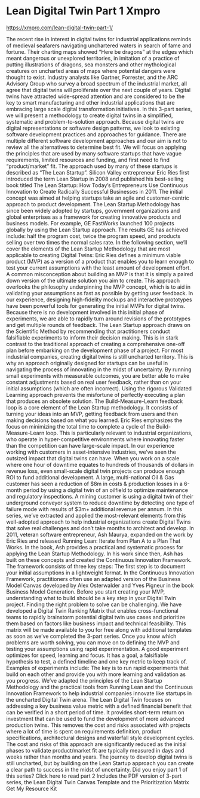 # Lean Digital Twin Part 1 Xmpro

https://xmpro.com/lean-digital-twin-part-1/

The recent rise in interest in digital twins for industrial applications reminds of medieval seafarers navigating unchartered waters in search of fame and fortune. Their charting maps showed “Here be dragons” at the edges which meant dangerous or unexplored territories, in imitation of a practice of putting illustrations of dragons, sea monsters and other mythological creatures on uncharted areas of maps where potential dangers were thought to exist. Industry analysts like Gartner, Forrester, and the ARC Advisory Group who survey a broad spectrum of the industrial market, all agree that digital twins will proliferate over the next couple of years. Digital twins have attracted wide-spread attention and are considered to be the key to smart manufacturing and other industrial applications that are embracing large scale digital transformation initiatives. In this 3-part series, we will present a methodology to create digital twins in a simplified, systematic and problem-to-solution approach. Because digital twins are digital representations or software design patterns, we look to existing software development practices and approaches for guidance. There are multiple different software development approaches and our aim is not to review all the alternatives to determine best fit. We will focus on applying the principles that are used by many software startups that have vague requirements, limited resources and funding, and first need to find “product/market” fit. The approach used by many of these startups is described as “The Lean Startup”. Silicon Valley entrepreneur Eric Ries first introduced the term Lean Startup in 2008 and published his best-selling book titled The Lean Startup: How Today’s Entrepreneurs Use Continuous Innovation to Create Radically Successful Businesses in 2011.  The initial concept was aimed at helping startups take an agile and customer-centric approach to product development. The Lean Startup Methodology has since been widely adopted by startups, government organizations and global enterprises as a framework for creating innovative products and business models. For example, GE FastWorks launched 100 projects globally by using the Lean Startup approach. The results GE has achieved include: half the program cost, twice the program speed, and products selling over two times the normal sales rate. In the following section, we’ll cover the elements of the Lean Startup Methodology that are most applicable to creating Digital Twins: Eric Ries defines a minimum viable product (MVP) as a version of a product that enables you to learn enough to test your current assumptions with the least amount of development effort. A common misconception about building an MVP is that it is simply a paired down version of the ultimate solution you aim to create. This approach overlooks the philosophy underpinning the MVP concept, which is to aid in validating your assumptions as fast as possible by getting user feedback. In our experience, designing high-fidelity mockups and interactive prototypes have been powerful tools for generating the initial MVPs for digital twins. Because there is no development involved in this initial phase of experiments, we are able to rapidly turn around revisions of the prototypes and get multiple rounds of feedback. The Lean Startup approach draws on the Scientific Method by recommending that practitioners conduct falsifiable experiments to inform their decision making. This is in stark contrast to the traditional approach of creating a comprehensive one-off plan before embarking on the development phase of a project. For most industrial companies, creating digital twins is still uncharted territory. This is why an approach originally designed for startups can be useful in navigating the process of innovating in the midst of uncertainty. By running small experiments with measurable outcomes, you are better able to make constant adjustments based on real user feedback, rather than on your initial assumptions (which are often incorrect). Using the rigorous Validated Learning approach prevents the misfortune of perfectly executing a plan that produces an obsolete solution. The Build-Measure-Learn feedback loop is a core element of the Lean Startup methodology. It consists of turning your ideas into an MVP, getting feedback from users and then making decisions based on what you learned. Eric Ries emphasizes the focus on minimizing the total time to complete a cycle of the Build-Measure-Learn loop. This is particularly relevant to industrial organizations, who operate in hyper-competitive environments where innovating faster than the competition can have large-scale impact. In our experience working with customers in asset-intensive industries, we’ve seen the outsized impact that digital twins can have.  When you work on a scale where one hour of downtime equates to hundreds of thousands of dollars in revenue loss, even small-scale digital twin projects can produce enough ROI to fund additional development. A large, multi-national Oil & Gas customer has seen a reduction of $8m in costs & production losses in a 6-month period by using a digital twin of an oilfield to optimize maintenance and regulatory inspections.  A mining customer is using a digital twin of their underground conveyor system to reduce downtime by detecting one type of failure mode with results of $3m+ additional revenue per annum. In this series, we’ve extracted and applied the most-relevant elements from this well-adopted approach to help industrial organizations create Digital Twins that solve real challenges and don’t take months to architect and develop. In 2011, veteran software entrepreneur, Ash Maurya, expanded on the work by Eric Ries and released Running Lean: Iterate from Plan A to a Plan That Works. In the book, Ash provides a practical and systematic process for applying the Lean Startup Methodology. In his work since then, Ash has built on these concepts and created the Continuous Innovation Framework. The framework consists of three key steps: The first step is to document your initial assumptions in a lightweight format. In the Continuous Innovation Framework, practitioners often use an adapted version of the Business Model Canvas developed by Alex Osterwalder and Yves Pigneur in the book Business Model Generation. Before you start creating your MVP, understanding what to build should be a key step in your Digital Twin project. Finding the right problem to solve can be challenging. We have developed a Digital Twin Ranking Matrix that enables cross-functional teams to rapidly brainstorm potential digital twin use cases and prioritize them based on factors like business impact and technical feasibility. This matrix will be made available to you for free along with additional templates as soon as we’ve completed the 3-part series. Once you know which problems are worth solving, you can move on to defining the MVP and testing your assumptions using rapid experimentation. A good experiment optimizes for speed, learning and focus. It has a goal, a falsifiable hypothesis to test, a defined timeline and one key metric to keep track of. Examples of experiments include: The key is to run rapid experiments that build on each other and provide you with more learning and validation as you progress. We’ve adapted the principles of the Lean Startup Methodology and the practical tools from Running Lean and the Continuous Innovation Framework to help industrial companies innovate like startups in the uncharted Digital Twin arena. The Lean Digital Twin focuses on addressing a key business value metric with a defined financial benefit that can be verified in a short period of time. It provides short-term return on investment that can be used to fund the development of more advanced production twins. This removes the cost and risks associated with projects where a lot of time is spent on requirements definition, product specifications, architectural designs and waterfall style development cycles. The cost and risks of this approach are significantly reduced as the initial phases to validate product/market fit are typically measured in days and weeks rather than months and years. The journey to develop digital twins is still uncharted, but by building on the Lean Startup approach you can create a clear path to success in the midst of uncertainty. Did you enjoy part 1 of this series? Click here to read part 2 Includes the PDF version of 3-part series, the Lean Digital Twin Canvas Template and the Prioritization Matrix Get My Resource Kit
